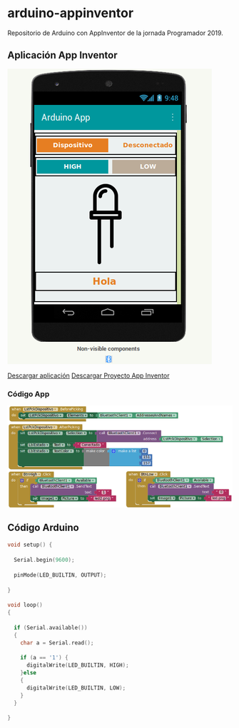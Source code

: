 # arduino-appinventor
Repositorio de Arduino con AppInventor de la jornada Programador 2019.

## Aplicación App Inventor
![app](img/appfinal.png)

<a href="Presentacion.apk" download>Descargar aplicación</a>
<a href="Presentacion.aia" download>Descargar Proyecto App Inventor</a>
### Código App
![appcodigo](img/codigoApp.png)

## Código Arduino
```cpp
void setup() {
  
  Serial.begin(9600);

  pinMode(LED_BUILTIN, OUTPUT);
  
}

void loop()
{

  if (Serial.available())
  {
    char a = Serial.read();
    
    if (a == '1') {
      digitalWrite(LED_BUILTIN, HIGH);
    }else
    {
      digitalWrite(LED_BUILTIN, LOW);
    }
  }
  
}
```
